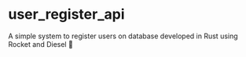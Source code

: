 # user_register_api
A simple system to register users on database developed in Rust using Rocket and Diesel 🦀
